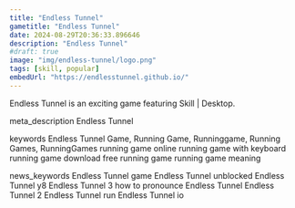 ```yaml
---
title: "Endless Tunnel"
gametitle: "Endless Tunnel"
date: 2024-08-29T20:36:33.896646
description: "Endless Tunnel"
#draft: true
image: "img/endless-tunnel/logo.png"
tags: [skill, popular]
embedUrl: "https://endlesstunnel.github.io/"
---
```


Endless Tunnel is an exciting game featuring Skill | Desktop.

meta_description
Endless Tunnel


keywords
Endless Tunnel Game, Running Game, Runninggame, Running Games, RunningGames running game online running game with keyboard running game download free running game running game meaning


news_keywords
Endless Tunnel game Endless Tunnel unblocked Endless Tunnel y8 Endless Tunnel 3 how to pronounce Endless Tunnel Endless Tunnel 2 Endless Tunnel run Endless Tunnel io
